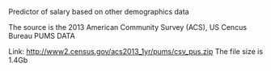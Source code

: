 Predictor of salary based on other demographics data

The source is the 2013 American Community Survey (ACS), US Cencus Bureau
PUMS DATA

Link: http://www2.census.gov/acs2013_1yr/pums/csv_pus.zip
The file size is 1.4Gb